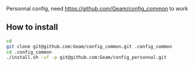 Personnal config, need https://github.com/Geam/config_common to work

## How to install ##
```bash
cd
git clone git@github.com:Geam/config_common.git .config_common
cd .config_common
./install.sh -uf -p git@github.com:Geam/config_personnal.git
```
